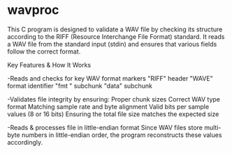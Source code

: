 # wavproc
This C program is designed to validate a WAV file by checking its structure according to the RIFF (Resource Interchange File Format) standard. It reads a WAV file from the standard input (stdin) and ensures that various fields follow the correct format.

Key Features & How It Works

-Reads and checks for key WAV format markers
    "RIFF" header
    "WAVE" format identifier
    "fmt " subchunk
    "data" subchunk

-Validates file integrity by ensuring:
    Proper chunk sizes
    Correct WAV type format
    Matching sample rate and byte alignment
    Valid bits per sample values (8 or 16 bits)
    Ensuring the total file size matches the expected size

-Reads & processes file in little-endian format
    Since WAV files store multi-byte numbers in little-endian order, the program reconstructs these values accordingly.
